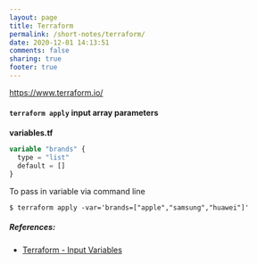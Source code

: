 ```yaml
---
layout: page
title: Terraform
permalink: /short-notes/terraform/
date: 2020-12-01 14:13:51
comments: false
sharing: true
footer: true
---
```


https://www.terraform.io/

#### `terraform apply` input array parameters

**variables.tf**

```tf
variable "brands" {
  type = "list"
  default = []
}
```

To pass in variable via command line

```
$ terraform apply -var='brands=["apple","samsung","huawei"]'
```

##### References:

- [Terraform - Input Variables](https://www.terraform.io/docs/configuration/variables.html#variables-on-the-command-line)
